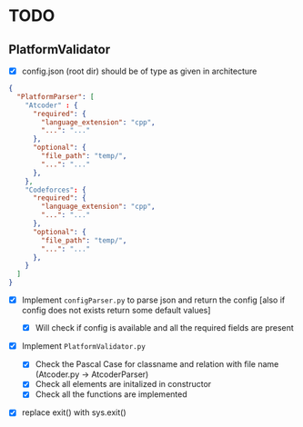 # TODO

## PlatformValidator

- [x] config.json (root dir) should be of type as given in architecture
```json
{
  "PlatformParser": [
    "Atcoder" : {
      "required": {
        "language_extension": "cpp",
        "...": "..."
      },
      "optional": {
        "file_path": "temp/",
        "...": "..."
      },
    },
    "Codeforces": {
      "required": {
        "language_extension": "cpp",
        "...": "..."
      },
      "optional": {
        "file_path": "temp/",
        "...": "..."
      },
    }
  ]
}
```
- [x] Implement `configParser.py` to parse json and return the config [also if config does not exists return some default values]
    - [x] Will check if config is available and all the required fields are present
- [x] Implement `PlatformValidator.py`
    - [x] Check the Pascal Case for classname and relation with file name (Atcoder.py -> AtcoderParser)
    - [x] Check all elements are initalized in constructor
    - [x] Check all the functions are implemented

- [x] replace exit() with sys.exit()
    